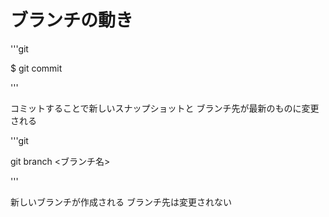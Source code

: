# ブランチの動き

'''git

$ git commit

'''

コミットすることで新しいスナップショットと
ブランチ先が最新のものに変更される

'''git

git branch <ブランチ名>

'''

新しいブランチが作成される
ブランチ先は変更されない
